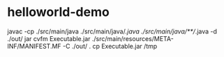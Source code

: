 # helloworld-demo

javac -cp ./src/main/java ./src/main/java/*.java ./src/main/java/**/*.java -d ./out/
jar cvfm Executable.jar ./src/main/resources/META-INF/MANIFEST.MF -C ./out/ .
cp Executable.jar /tmp 
